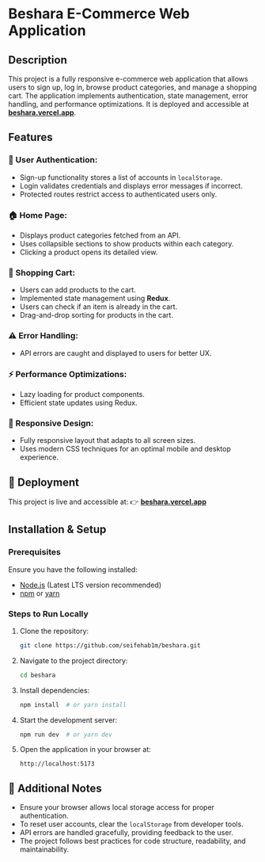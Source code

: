 # Beshara E-Commerce Web Application

## Description
This project is a fully responsive e-commerce web application that allows users to sign up, log in, browse product categories, and manage a shopping cart. The application implements authentication, state management, error handling, and performance optimizations. It is deployed and accessible at **[beshara.vercel.app](https://beshara.vercel.app/login)**.

## Features
### 🔐 User Authentication:
- Sign-up functionality stores a list of accounts in `localStorage`.
- Login validates credentials and displays error messages if incorrect.
- Protected routes restrict access to authenticated users only.

### 🏠 Home Page:
- Displays product categories fetched from an API.
- Uses collapsible sections to show products within each category.
- Clicking a product opens its detailed view.

### 🛒 Shopping Cart:
- Users can add products to the cart.
- Implemented state management using **Redux**.
- Users can check if an item is already in the cart.
- Drag-and-drop sorting for products in the cart.

### ⚠️ Error Handling:
- API errors are caught and displayed to users for better UX.

### ⚡ Performance Optimizations:
- Lazy loading for product components.
- Efficient state updates using Redux.

### 📱 Responsive Design:
- Fully responsive layout that adapts to all screen sizes.
- Uses modern CSS techniques for an optimal mobile and desktop experience.

## 🚀 Deployment
This project is live and accessible at:
👉 **[beshara.vercel.app](https://beshara.vercel.app)**

## Installation & Setup
### Prerequisites
Ensure you have the following installed:
- [Node.js](https://nodejs.org/) (Latest LTS version recommended)
- [npm](https://www.npmjs.com/) or [yarn](https://yarnpkg.com/)

### Steps to Run Locally
1. Clone the repository:
   ```bash
   git clone https://github.com/seifehab1m/beshara.git
   ```
2. Navigate to the project directory:
   ```bash
   cd beshara
   ```
3. Install dependencies:
   ```bash
   npm install  # or yarn install
   ```
4. Start the development server:
   ```bash
   npm run dev  # or yarn dev
   ```
5. Open the application in your browser at:
   ```
   http://localhost:5173
   ```

## 📌 Additional Notes
- Ensure your browser allows local storage access for proper authentication.
- To reset user accounts, clear the `localStorage` from developer tools.
- API errors are handled gracefully, providing feedback to the user.
- The project follows best practices for code structure, readability, and maintainability.

